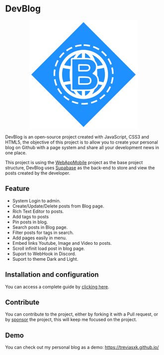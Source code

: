 # DevBlog

<p align="center">
  <img width="350" src="data/img/logo.png" alt="DevBlog Logo"/>
</p>

DevBlog is an open-source project created with JavaScript, CSS3 and HTML5, the objective of this project is to allow you to create your personal blog on Github with a page system and share all your development news in one place.

This project is using the [WebAppMobile](https://github.com/treviasxk/WebAppMobile) project as the base project structure, DevBlog uses [Supabase](https://supabase.com/) as the back-end to store and view the posts created by the developer.

## Feature
  - System Login to admin.
  - Create/Update/Delete posts from Blog page.
  - Rich Text Editor to posts.
  - Add tags to posts
  - Pin posts in blog.
  - Search posts in Blog page.
  - Filter posts for tags in search.
  - Add pages easily in menu.
  - Embed links Youtube, Image and Video to posts.
  - Scroll infinit load post in blog page.
  - Suport to WebHook in Discord.
  - Suport to theme Dark and Light.

## Installation and configuration
You can access a complete guide by [clicking here](https://treviasxk.github.io/?post=1).

## Contribute
You can contribute to the project, either by forking it with a Pull request, or by [sponsor](https://github.com/sponsors/treviasxk) the project, this will keep me focused on the project.

## Demo
You can check out my personal blog as a demo: https://treviasxk.github.io/
